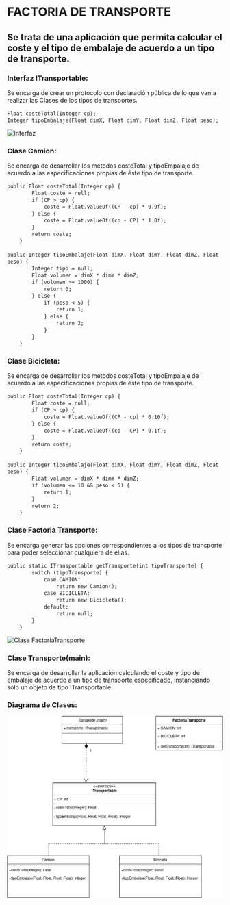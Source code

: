 # FACTORIA DE TRANSPORTE
## Se trata de una aplicación que permita calcular el coste y el tipo de embalaje de acuerdo a un tipo de transporte.

### Interfaz ITransportable:
Se encarga de crear un protocolo con declaración pública de lo que van a realizar las Clases de los tipos de transportes.

```
Float costeTotal(Integer cp);
Integer tipoEmbalaje(Float dimX, Float dimY, Float dimZ, Float peso);
```

![Interfaz](https://github.com/acasella03/Transporte/blob/main/.gitignore/ITransportable.jpg)

### Clase Camion:
Se encarga de desarrollar los métodos costeTotal y tipoEmpalaje de acuerdo a las especificaciones propias de éste tipo de transporte.

```
public Float costeTotal(Integer cp) {
        Float coste = null;
        if (CP > cp) {
            coste = Float.valueOf((CP - cp) * 0.9f);
        } else {
            coste = Float.valueOf((cp - CP) * 1.0f);
        }
        return coste;
    }

public Integer tipoEmbalaje(Float dimX, Float dimY, Float dimZ, Float peso) {
        Integer tipo = null;
        Float volumen = dimX * dimY * dimZ;
        if (volumen >= 1000) {
            return 0;
        } else {
            if (peso < 5) {
                return 1;
            } else {
                return 2;
            }
        }
    }
```

### Clase Bicicleta:
Se encarga de desarrollar los métodos costeTotal y tipoEmpalaje de acuerdo a las especificaciones propias de éste tipo de transporte.

```
public Float costeTotal(Integer cp) {
        Float coste = null;
        if (CP > cp) {
            coste = Float.valueOf((CP - cp) * 0.10f);
        } else {
            coste = Float.valueOf((cp - CP) * 0.1f);
        }
        return coste;
    }

public Integer tipoEmbalaje(Float dimX, Float dimY, Float dimZ, Float peso) {
        Float volumen = dimX * dimY * dimZ;
        if (volumen <= 10 && peso < 5) {
            return 1;
        }
        return 2;
    }
```

### Clase Factoria Transporte:
Se encarga generar las opciones correspondientes a los tipos de transporte para poder seleccionar cualquiera de ellas.

```
public static ITransportable getTransporte(int tipoTransporte) {
        switch (tipoTransporte) {
            case CAMION:
                return new Camion();
            case BICICLETA:
                return new Bicicleta();
            default:
                return null;
        }
    }
```

![Clase FactoriaTransporte](https://github.com/acasella03/Transporte/blob/main/.gitignore/FactoriaTransporte.jpg)

### Clase Transporte(main):
Se encarga de desarrollar la aplicación calculando el coste y tipo de embalaje de acuerdo a un tipo de transporte especificado, instanciando sólo un objeto de tipo ITransportable.

### Diagrama de Clases:
![DiagramaClases](https://github.com/acasella03/Transporte/blob/main/FactoriaDeTransporte.jpg)
